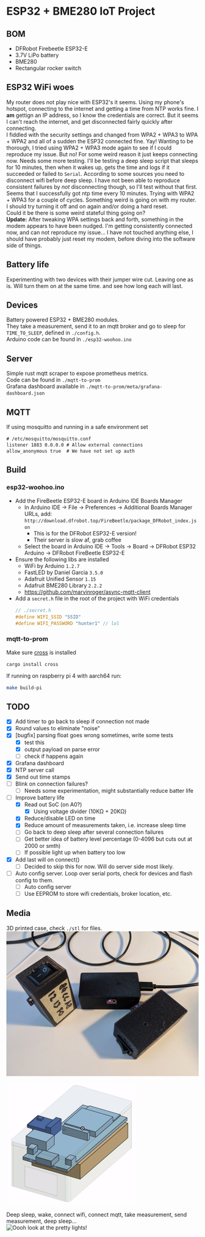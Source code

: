 # ESP32 + BME280 IoT Project

## BOM
- DFRobot Firebeetle ESP32-E
- 3.7V LiPo battery
- BME280
- Rectangular rocker switch

## ESP32 WiFi woes
My router does not play nice with ESP32's it seems. Using my phone's hotspot, connecting to the internet and getting a time from NTP works fine.
I **am** gettign an IP address, so I know the credentials are correct. But it seems I can't reach the internet, and get disconnected fairly quickly after connecting.  
I fiddled with the security settings and changed from WPA2 + WPA3 to WPA + WPA2 and all of a sudden the ESP32 connected fine. Yay! Wanting to be thorough, I tried using WPA2 + WPA3 mode again to see if I could reproduce my issue. But no! For some weird reason it just keeps connecting now. Needs some more testing. I'll be testing a deep sleep script that sleeps for 10 minutes, then when it wakes up, gets the time and logs if it succeeded or failed to `Serial`.
According to some sources you need to disconnect wifi before deep sleep. I have not been able to reproduce consistent failures by _not_ disconnecting though, so I'll test without that first.
Seems that I successfully got ntp time every 10 minutes. Trying with WPA2 + WPA3 for a couple of cycles. Something weird is going on with my router. I should try turning it off and on again and/or doing a hard reset.  
Could it be there is some weird stateful thing going on?  
**Update:** After tweaking WPA settings back and forth, something in the modem appears to have been nudged. I'm getting consistently connected now, and can not reproduce my issue... I have not touched anything else, I should have probably just reset my modem, before diving into the software side of things.

## Battery life
Experimenting with two devices with their jumper wire cut. Leaving one as is. Will turn them on at the same time. and see how long each will last.

## Devices
Battery powered ESP32 + BME280 modules.  
They take a measurement, send it to an mqtt broker and go to sleep for `TIME_TO_SLEEP`, defined in `./config.h`.  
Arduino code can be found in `./esp32-woohoo.ino`

## Server
Simple rust mqtt scraper to expose prometheus metrics.  
Code can be found in `./mqtt-to-prom`  
Grafana dashboard available in `./mqtt-to-prom/meta/grafana-dashboard.json`

## MQTT
If using mosquitto and running in a safe environment set
```
# /etc/mosquitto/mosquitto.conf
listener 1883 0.0.0.0 # Allow external connections
allow_anonymous true  # We have not set up auth
```

## Build

### esp32-woohoo.ino
- Add the FireBeetle ESP32-E board in Arduino IDE Boards Manager
  - In Arduino IDE -> File -> Preferences -> Additional Boards Manager URLs, add: `http://download.dfrobot.top/FireBeetle/package_DFRobot_index.json`
    - This is for the DFRobot ESP32-E version!
    - Their server is slow af, grab coffee
  - Select the board in Arduino IDE -> Tools -> Board -> DFRobot ESP32 Arduino -> DFRobot FireBeetle ESP32-E
- Ensure the following libs are installed
  - WiFi by Arduino `1.2.7`
  - FastLED by Daniel Garcia `3.5.0`
  - Adafruit Unified Sensor `1.15`
  - Adafruit BME280 Library `2.2.2`
  - https://github.com/marvinroger/async-mqtt-client
- Add a `secret.h` file in the root of the project with WiFi credentials
  ```c
  // ./secret.h
  #define WIFI_SSID "SSID"
  #define WIFI_PASSWORD "hunter1" // lol
  ```

### mqtt-to-prom
Make sure [cross](https://github.com/rust-embedded/cross) is installed
```
cargo install cross
```
If running on raspberry pi 4 with aarch64 run:
```bash
make build-pi
```

## TODO
- [x] Add timer to go back to sleep if connection not made
- [x] Round values to eliminate "noise"
- [x] [bugfix] parsing float goes wrong sometimes, write some tests
  - [x] test this
  - [x] output payload on parse error
  - [ ] check if happens again
- [x] Grafana dashboard
- [x] NTP server call
- [x] Send out time stamps
- [ ] Blink on connection failures?
  - [ ] Needs some experimentation, might substantially reduce batter life
- [ ] Improve battery life
  - [x] Read out SoC (on A0?)
    - [x] Using voltage divider (10KΩ + 20KΩ)
  - [x] Reduce/disable LED on time
  - [x] Reduce amount of measurements taken, i.e. increase sleep time
  - [ ] Go back to deep sleep after several connection failures
  - [ ] Get better idea of battery level percentage (0-4096 but cuts out at 2000 or smth)
  - [ ] If possible light up when battery too low
- [x] Add last will on connect()
    - [ ] Decided to skip this for now. Will do server side most likely.
- [ ] Auto config server. Loop over serial ports, check for devices and flash config to them.
  - [ ] Auto config server
  - [ ] Use EEPROM to store wifi credentials, broker location, etc.

## Media
3D printed case, check `./stl` for files.
![Aint they cute?!](/images/3.jpg)

![](/images/model-animation.gif)

Deep sleep, wake, connect wifi, connect mqtt, take measurement, send measurement, deep sleep...  
![Oooh look at the pretty lights!](/images/blinkenlights.gif)
